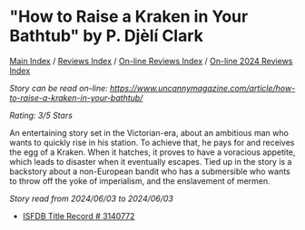 # "How to Raise a Kraken in Your Bathtub" by P. Djèlí Clark

[Main Index](../../../README.md) / [Reviews Index](../../README.md) / [On-line Reviews Index](../README.md) / [On-line 2024 Reviews Index](README.md)

*Story can be read on-line: <https://www.uncannymagazine.com/article/how-to-raise-a-kraken-in-your-bathtub/>*

*Rating: 3/5 Stars*

An entertaining story set in the Victorian-era, about an ambitious man who wants to quickly rise in his station. To achieve that, he pays for and receives the egg of a Kraken. When it hatches, it proves to have a voracious appetite, which leads to disaster when it eventually escapes. Tied up in the story is a backstory about a non-European bandit who has a submersible who wants to throw off the yoke of imperialism, and the enslavement of mermen.

*Story read from 2024/06/03 to 2024/06/03*

- [ISFDB Title Record # 3140772](https://www.isfdb.org/cgi-bin/title.cgi?3140772)
